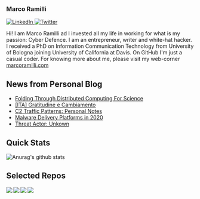### Marco Ramilli

<p align="left">
 <a href="https://www.linkedin.com/in/marcoramilli/" target="_blank">
    <img src="https://img.shields.io/badge/LinkedIn-%230077B5.svg?&style=flat-square&logo=linkedin&logoColor=white&color=071A2C" alt="LinkedIn">
 <a href="https://twitter.com/Marco_Ramilli/" target="_blank">
    <img src="https://img.shields.io/badge/Twitter-%231877F2.svg?&style=flat-square&logo=twitter&logoColor=white&color=071A2C" alt="Twitter">
  </a>
</p>

Hi! I am Marco Ramilli ad I invested all my life in working for what is my passion: Cyber Defence. I am an entrepreneur, writer and white-hat hacker. I received a PhD on Information Communication Technology from University of Bologna joining University of California at Davis. On GitHub I'm just a casual coder. For knowing more about me, please visit my web-corner [marcoramilli.com](https://marcoramilli.com) 

## News from Personal Blog
<!--START_SECTION:feed-->
* [Folding Through Distributed Computing For Science](https:&#x2F;&#x2F;marcoramilli.com&#x2F;2021&#x2F;02&#x2F;25&#x2F;folding-through-distributed-computing-for-science&#x2F;)
* [[ITA] Gratitudine e Cambiamento](https:&#x2F;&#x2F;marcoramilli.com&#x2F;2021&#x2F;01&#x2F;30&#x2F;ita-gratitudine-e-cambiamento&#x2F;)
* [C2 Traffic Patterns: Personal Notes](https:&#x2F;&#x2F;marcoramilli.com&#x2F;2021&#x2F;01&#x2F;09&#x2F;c2-traffic-patterns-personal-notes&#x2F;)
* [Malware Delivery Platforms in 2020](https:&#x2F;&#x2F;marcoramilli.com&#x2F;2020&#x2F;12&#x2F;08&#x2F;malware-delivery-platforms-in-2020&#x2F;)
* [Threat Actor: Unkown](https:&#x2F;&#x2F;marcoramilli.com&#x2F;2020&#x2F;11&#x2F;27&#x2F;threat-actor-unkown&#x2F;)
<!--END_SECTION:feed-->

## Quick Stats
![Anurag's github stats](https://github-readme-stats.vercel.app/api?username=marcoramilli&show_icons=true&hide_border=true&hide=contribs,prs])

## Selected Repos
<a href="https://github.com/marcoramilli/MalwareTrainingSets">
  <img align="left" src="https://github-readme-stats.vercel.app/api/pin/?username=marcoramilli&repo=MalwareTrainingSets" />
</a>
<a href="https://github.com/marcoramilli/PhishingKitTracker">
  <img align="left" src="https://github-readme-stats.vercel.app/api/pin/?username=marcoramilli&repo=PhishingKitTracker" />
</a>
<a href="https://github.com/marcoramilli/malcontrol">
  <img align="left" src="https://github-readme-stats.vercel.app/api/pin/?username=marcoramilli&repo=malcontrol" />
</a>
<a href="https://github.com/marcoramilli/APT34">
  <img align="left" src="https://github-readme-stats.vercel.app/api/pin/?username=marcoramilli&repo=APT34" />
</a>
